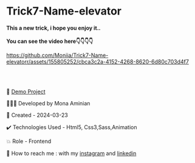 # Trick7-Name-elevator
 **This a new trick, i hope you enjoy it..**
<br></br>
 **You can see the video here👇👇👇👇**


https://github.com/Moniia/Trick7-Name-elevatorr/assets/155805252/cbca3c2a-4152-4268-8620-6d80c703d4f7

<br></br>


🔗 [Demo Project](https://moniia.github.io/Trick7-Name-elevatorr/)

👩🏻‍💻 Developed by Mona Aminian

📆 Created - 2024-03-23

✔️ Technologies Used - Html5, Css3,Sass,Animation

💥 Role - Frontend

📲 How to reach me : with my [instagram](https://www.instagram.com/mona.aminian.web) and [linkedin](https://www.linkedin.com/in/mona-aminian-119427169)

